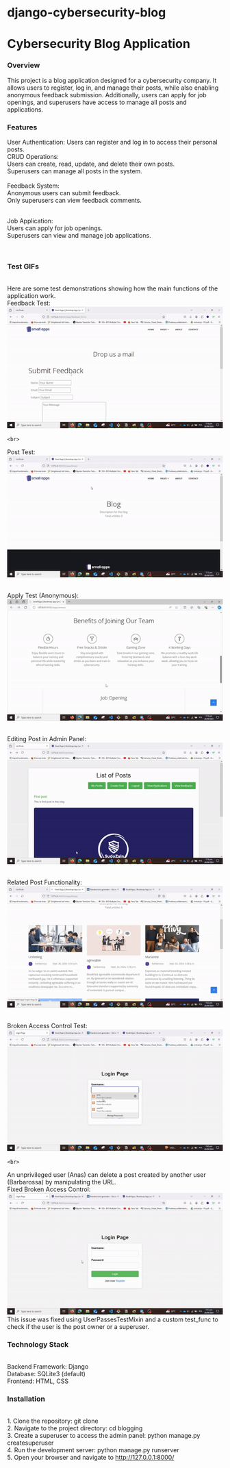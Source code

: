 # django-cybersecurity-blog
<h1>Cybersecurity Blog Application</h1>
<h3>Overview</h3>
<p>This project is a blog application designed for a cybersecurity company. It allows users to register, log in, and manage their posts, while also enabling anonymous feedback submission. Additionally, users can apply for job openings, and superusers have access to manage all posts and applications.</p>
<h3>Features</h3>
User Authentication: Users can register and log in to access their personal posts.<br>
CRUD Operations:
<br>    Users can create, read, update, and delete their own posts.
<br>   Superusers can manage all posts in the system.
<br>
<br>Feedback System:
 <br>   Anonymous users can submit feedback.
 <br>   Only superusers can view feedback comments.

<br>Job Application:
    <br>Users can apply for job openings.
    <br>Superusers can view and manage job applications.

<br><h3>Test GIFs</h3>
<br>Here are some test demonstrations showing how the main functions of the application work.
    <br>Feedback Test:
    ![Alt text](https://github.com/Barbarossa01/django-cybersecurity-blog/blob/main/tests/Feedback.gif)

    <br>
   Post Test:
   ![Alt text](https://github.com/Barbarossa01/django-cybersecurity-blog/blob/main/tests/Post.gif)

<br>    Apply Test (Anonymous):    
![Alt text](https://github.com/Barbarossa01/django-cybersecurity-blog/blob/main/tests/applyToJob.gif)

   <br> Editing Post in Admin Panel:
    ![Alt text](https://github.com/Barbarossa01/django-cybersecurity-blog/blob/main/tests/EditPost.gif)

   <br> Related Post Functionality:
    ![Alt text](https://github.com/Barbarossa01/django-cybersecurity-blog/blob/main/tests/RelatedPost.gif)

   <br> Broken Access Control Test:
    ![Alt text](https://github.com/Barbarossa01/django-cybersecurity-blog/blob/main/tests/BrokenAccessControl.gif)

    <br>  
   An unprivileged user (Anas) can delete a post created by another user (Barbarossa) by manipulating the URL.
    <br> Fixed Broken Access Control:
        ![Alt text](https://github.com/Barbarossa01/django-cybersecurity-blog/blob/main/tests/FixedBrokenAccessControl.gif)
     <br> This issue was fixed using UserPassesTestMixin and a custom test_func to check if the user is the post owner or a superuser.
<br> <h3>Technology Stack</h3>
<br>Backend Framework: Django
<br>Database: SQLite3 (default)
<br>Frontend: HTML, CSS
<br><h3>Installation</h3>
<br>1. Clone the repository: git clone <repository-url>
<br>2. Navigate to the project directory: cd blogging
<br>3. Create a superuser to access the admin panel: python manage.py createsuperuser
<br>4. Run the development server: python manage.py runserver
<br>5. Open your browser and navigate to http://127.0.0.1:8000/
